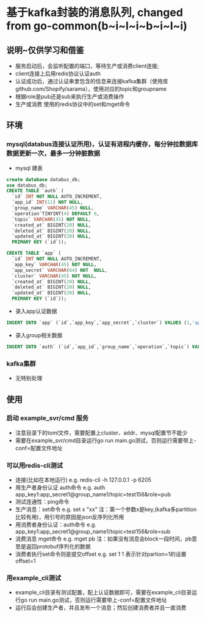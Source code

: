 # 基于kafka封装的消息队列, changed from go-common(b~i~l~i~b~i~l~i)
## 说明~仅供学习和借鉴
* 服务启动后，会监听配置的端口，等待生产或消费client连接;
* client连接上后用redis协议认证auth
* 认证成功后，通过认证串里包含的信息来连接kafka集群（使用库github.com/Shopify/sarama），使用对应的topic和groupname
* 根据role是pub还是sub来执行生产或消费操作
* 生产或消费 使用的redis协议中的set和mget命令

## 环境
### mysql(databus连接认证所用)，认证有进程内缓存，每分钟拉数据库数据更新一次，最多一分钟脏数据
* mysql 建表
```sql
create database databus_db;
use databus_db;
CREATE TABLE `auth` (
  `id` INT NOT NULL AUTO_INCREMENT,
  `app_id` INT(11) NOT NULL,
  `group_name` VARCHAR(45) NULL,
  `operation`TINYINT(4) DEFAULT 0,
  `topic` VARCHAR(45) NOT NULL,
  `created_at` BIGINT(20) NULL,
  `deleted_at` BIGINT(20) NULL,
  `updated_at` BIGINT(20) NULL,
  PRIMARY KEY (`id`));

CREATE TABLE `app` (
  `id` INT NOT NULL AUTO_INCREMENT,
  `app_key` VARCHAR(45) NOT NULL,
  `app_secret` VARCHAR(64) NOT  NULL,
  `cluster` VARCHAR(45) NOT NULL,
  `created_at` BIGINT(20) NULL,
  `deleted_at` BIGINT(20) NULL,
  `updated_at` BIGINT(20) NULL,
  PRIMARY KEY (`id`));
```
* 录入app认证数据
```sql
INSERT INTO `app` (`id`,`app_key`,`app_secret`,`cluster`) VALUES (1,'app_key1','app_secret1','cluster1');
```
* 录入group相关数据
```sql
INSERT INTO `auth` (`id`,`app_id`,`group_name`,`operation`,`topic`) VALUES (1,1,'group_name1',3,'test156');
```
### kafka集群 
* 无特别处理

## 使用
### 启动 example_svr/cmd 服务
* 注意目录下的toml文件，需要配置上cluster、addr、mysql配置节不能少
* 需要在example_svr/cmd目录运行go run main.go测试，否则运行需要带上-conf=配置文件地址

### 可以用redis-cli测试
* 连接(比如在本地运行) e.g. redis-cli -h 127.0.0.1 -p 6205
* 用生产者身份认证 auth命令 e.g. auth app_key1:app_secret1@group_name1/topic=test156&role=pub
* 测试连通性：ping命令
* 生产消息：set命令 e.g. set x "xx"  注：第一个参数x是key,(kafka多partition比较有用)，用引号的原因是json反序列化所用
* 用消费者身份认证：auth命令 e.g. app_key1:app_secret1@group_name1/topic=test156&role=sub
* 消费消息 mget命令 e.g. mget pb  注：如果没有消息会block一段时间，pb意思是返回protobuf序列化的数据
* 消费者执行set命令则是提交offset e.g. set 1 1 表示针对partion=1的设置offset=1

### 用example_cli测试
* example_cli目录有测试配置，配上认证数据即可，需要在example_cli目录运行go run main.go测试，否则运行需要带上-conf=配置文件地址
* 运行后会创建生产者，并且发布一个消息；然后创建消费者并且一直消费